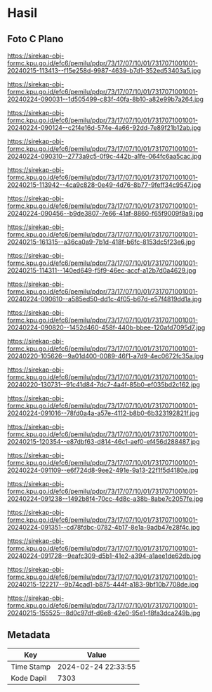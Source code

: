 # Hasil

## Foto C Plano

https://sirekap-obj-formc.kpu.go.id/efc6/pemilu/pdpr/73/17/07/10/01/7317071001001-20240215-113413--f15e258d-9987-4639-b7d1-352ed53403a5.jpg

https://sirekap-obj-formc.kpu.go.id/efc6/pemilu/pdpr/73/17/07/10/01/7317071001001-20240224-090031--1d505499-c83f-40fa-8b10-a82e99b7a264.jpg

https://sirekap-obj-formc.kpu.go.id/efc6/pemilu/pdpr/73/17/07/10/01/7317071001001-20240224-090124--c2f4e16d-574e-4a66-92dd-7e89f21b12ab.jpg

https://sirekap-obj-formc.kpu.go.id/efc6/pemilu/pdpr/73/17/07/10/01/7317071001001-20240224-090310--2773a9c5-0f9c-442b-a1fe-064fc6aa5cac.jpg

https://sirekap-obj-formc.kpu.go.id/efc6/pemilu/pdpr/73/17/07/10/01/7317071001001-20240215-113942--4ca9c828-0e49-4d76-8b77-9feff34c9547.jpg

https://sirekap-obj-formc.kpu.go.id/efc6/pemilu/pdpr/73/17/07/10/01/7317071001001-20240224-090456--b9de3807-7e66-41af-8860-f65f9009f8a9.jpg

https://sirekap-obj-formc.kpu.go.id/efc6/pemilu/pdpr/73/17/07/10/01/7317071001001-20240215-161315--a36ca0a9-7b1d-418f-b6fc-8153dc5f23e6.jpg

https://sirekap-obj-formc.kpu.go.id/efc6/pemilu/pdpr/73/17/07/10/01/7317071001001-20240215-114311--140ed649-f5f9-46ec-accf-a12b7d0a4629.jpg

https://sirekap-obj-formc.kpu.go.id/efc6/pemilu/pdpr/73/17/07/10/01/7317071001001-20240224-090610--a585ed50-dd1c-4f05-b67d-e57f4819dd1a.jpg

https://sirekap-obj-formc.kpu.go.id/efc6/pemilu/pdpr/73/17/07/10/01/7317071001001-20240224-090820--1452d460-458f-440b-bbee-120afd7095d7.jpg

https://sirekap-obj-formc.kpu.go.id/efc6/pemilu/pdpr/73/17/07/10/01/7317071001001-20240220-105626--9a01d400-0089-46f1-a7d9-4ec0672fc35a.jpg

https://sirekap-obj-formc.kpu.go.id/efc6/pemilu/pdpr/73/17/07/10/01/7317071001001-20240220-130731--91c41d84-7dc7-4a4f-85b0-ef035bd2c162.jpg

https://sirekap-obj-formc.kpu.go.id/efc6/pemilu/pdpr/73/17/07/10/01/7317071001001-20240224-091016--78fd0a4a-a57e-4112-b8b0-6b323192821f.jpg

https://sirekap-obj-formc.kpu.go.id/efc6/pemilu/pdpr/73/17/07/10/01/7317071001001-20240215-120354--e87dbf63-d814-46c1-aef0-ef456d288487.jpg

https://sirekap-obj-formc.kpu.go.id/efc6/pemilu/pdpr/73/17/07/10/01/7317071001001-20240224-091109--e6f724d8-9ee2-491e-9a13-22f1f5d4180e.jpg

https://sirekap-obj-formc.kpu.go.id/efc6/pemilu/pdpr/73/17/07/10/01/7317071001001-20240224-091238--1492b8f4-70cc-4d8c-a38b-8abe7c2057fe.jpg

https://sirekap-obj-formc.kpu.go.id/efc6/pemilu/pdpr/73/17/07/10/01/7317071001001-20240224-091351--cd78fdbc-0782-4b17-8e1a-9adb47e28f4c.jpg

https://sirekap-obj-formc.kpu.go.id/efc6/pemilu/pdpr/73/17/07/10/01/7317071001001-20240224-091728--9eafc309-d5b1-41e2-a394-a1aee1de62db.jpg

https://sirekap-obj-formc.kpu.go.id/efc6/pemilu/pdpr/73/17/07/10/01/7317071001001-20240215-122217--9b74cad1-b875-444f-a183-9bf10b7708de.jpg

https://sirekap-obj-formc.kpu.go.id/efc6/pemilu/pdpr/73/17/07/10/01/7317071001001-20240215-155525--8d0c97df-d6e8-42e0-95e1-f8fa3dca249b.jpg


## Metadata

| Key        | Value               |
| ---------- | ------------------- |
| Time Stamp | 2024-02-24 22:33:55 |
| Kode Dapil | 7303                |



